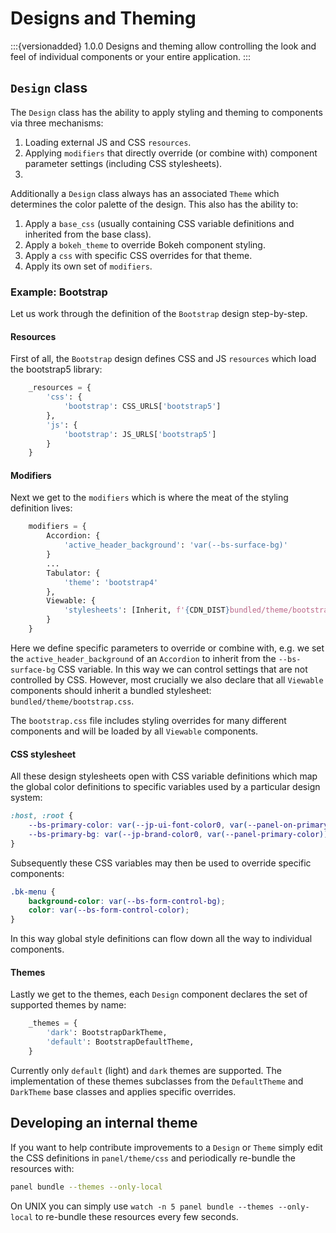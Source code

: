 # Designs and Theming

:::{versionadded} 1.0.0
Designs and theming allow controlling the look and feel of individual components or your entire application.
:::

## `Design` class

The `Design` class has the ability to apply styling and theming to components via three mechanisms:

1. Loading external JS and CSS `resources`.
2. Applying `modifiers` that directly override (or combine with) component parameter settings (including CSS stylesheets).
3.

Additionally a `Design` class always has an associated `Theme` which determines the color palette of the design. This also has the ability to:

1. Apply a `base_css` (usually containing CSS variable definitions and inherited from the base class).
2. Apply a `bokeh_theme` to override Bokeh component styling.
3. Apply a `css` with specific CSS overrides for that theme.
4. Apply its own set of `modifiers`.

### Example: Bootstrap

Let us work through the definition of the `Bootstrap` design step-by-step.

#### Resources

First of all, the `Bootstrap` design defines CSS and JS `resources` which load the bootstrap5 library:

```python
    _resources = {
        'css': {
            'bootstrap': CSS_URLS['bootstrap5']
        },
        'js': {
            'bootstrap': JS_URLS['bootstrap5']
        }
    }
```

#### Modifiers

Next we get to the `modifiers` which is where the meat of the styling definition lives:

```python
    modifiers = {
        Accordion: {
            'active_header_background': 'var(--bs-surface-bg)'
        }
		...
        Tabulator: {
            'theme': 'bootstrap4'
        },
        Viewable: {
            'stylesheets': [Inherit, f'{CDN_DIST}bundled/theme/bootstrap.css']
        }
    }
```

Here we define specific parameters to override or combine with, e.g. we set the `active_header_background` of an `Accordion` to inherit from the `--bs-surface-bg` CSS variable. In this way we can control settings that are not controlled by CSS. However, most crucially we also declare that all `Viewable` components should inherit a bundled stylesheet: `bundled/theme/bootstrap.css`.

The `bootstrap.css` file includes styling overrides for many different components and will be loaded by all `Viewable` components.

#### CSS stylesheet

All these design stylesheets open with CSS variable definitions which map the global color definitions to specific variables used by a particular design system:

```css
:host, :root {
    --bs-primary-color: var(--jp-ui-font-color0, var(--panel-on-primary-color));
    --bs-primary-bg: var(--jp-brand-color0, var(--panel-primary-color));
}
```

Subsequently these CSS variables may then be used to override specific components:

```css
.bk-menu {
    background-color: var(--bs-form-control-bg);
    color: var(--bs-form-control-color);
}
```

In this way global style definitions can flow down all the way to individual components.

#### Themes

Lastly we get to the themes, each `Design` component declares the set of supported themes by name:

```python
    _themes = {
        'dark': BootstrapDarkTheme,
        'default': BootstrapDefaultTheme,
    }
```

Currently only `default` (light) and `dark` themes are supported. The implementation of these themes subclasses from the `DefaultTheme` and `DarkTheme` base classes and applies specific overrides.

## Developing an internal theme

If you want to help contribute improvements to a `Design` or `Theme` simply edit the CSS definitions in `panel/theme/css` and periodically re-bundle the resources with:

```bash
panel bundle --themes --only-local
```

On UNIX you can simply use `watch -n 5 panel bundle --themes --only-local` to re-bundle these resources every few seconds.
